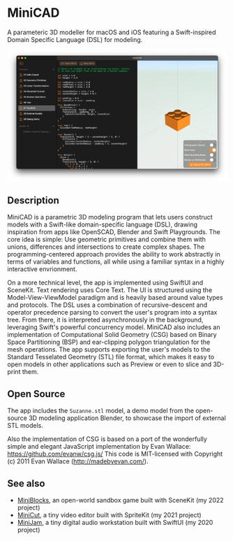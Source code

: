 # MiniCAD

A parameteric 3D modeller for macOS and iOS featuring a Swift-inspired Domain Specific Language (DSL) for modeling.

![Screenshot](Screenshots/App.png)

## Description

MiniCAD is a parametric 3D modeling program that lets users construct models with a Swift-like domain-specific language (DSL), drawing inspiration from apps like OpenSCAD, Blender and Swift Playgrounds. The core idea is simple: Use geometric primitives and combine them with unions, differences and intersections to create complex shapes. The programming-centered approach provides the ability to work abstractly in terms of variables and functions, all while using a familiar syntax in a highly interactive envrionment.

On a more technical level, the app is implemented using SwiftUI and SceneKit. Text rendering uses Core Text. The UI is structured using the Model-View-ViewModel paradigm and is heavily based around value types and protocols. The DSL uses a combination of recursive-descent and operator precedence parsing to convert the user's program into a syntax tree. From there, it is interpreted asynchronously in the background, leveraging Swift's powerful concurrency model. MiniCAD also includes an implementation of Computational Solid Geometry (CSG) based on Binary Space Partitioning (BSP) and ear-clipping polygon triangulation for the mesh operations. The app supports exporting the user's models to the Standard Tesselated Geometry (STL) file format, which makes it easy to open models in other applications such as Preview or even to slice and 3D-print them.

## Open Source

The app includes the `Suzanne.stl` model, a demo model from the open-source 3D modeling application Blender, to showcase the import of external STL models.

Also the implementation of CSG is based on a port of the wonderfully simple and elegant JavaScript implementation by Evan Wallace: https://github.com/evanw/csg.js/ This code is MIT-licensed with Copyright (c) 2011 Evan Wallace (http://madebyevan.com/).

<!-- TODO: Link the interesting source files (tringulation, text rendering, BSP, CSG etc.) -->

## See also

* [MiniBlocks](https://github.com/fwcd/mini-blocks), an open-world sandbox game built with SceneKit (my 2022 project)
* [MiniCut](https://github.com/fwcd/mini-cut), a tiny video editor built with SpriteKit (my 2021 project)
* [MiniJam](https://github.com/fwcd/mini-jam), a tiny digital audio workstation built with SwiftUI (my 2020 project)

